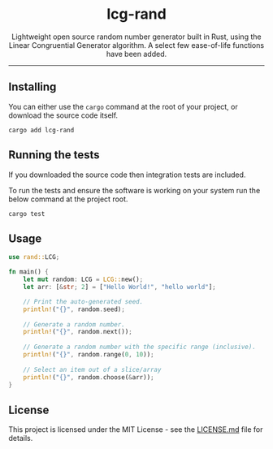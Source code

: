 <div style="text-align:center;">

# lcg-rand

Lightweight open source random number generator built in Rust, using the Linear Congruential Generator algorithm. A select few ease-of-life functions have been added.

</div>
<hr>

## Installing

You can either use the `cargo` command at the root of your project, or download the source code itself.

```
cargo add lcg-rand
```

## Running the tests

If you downloaded the source code then integration tests are included.

To run the tests and ensure the software is working on your system run the below command at the project root.

```
cargo test
```

## Usage

```rust
use rand::LCG;

fn main() {
    let mut random: LCG = LCG::new();
    let arr: [&str; 2] = ["Hello World!", "hello world"];

    // Print the auto-generated seed.
    println!("{}", random.seed);
    
    // Generate a random number.
    println!("{}", random.next());
    
    // Generate a random number with the specific range (inclusive).
    println!("{}", random.range(0, 10));
    
    // Select an item out of a slice/array
    println!("{}", random.choose(&arr));
}

```

## License

This project is licensed under the MIT License - see the [LICENSE.md](LICENSE.md) file for details.